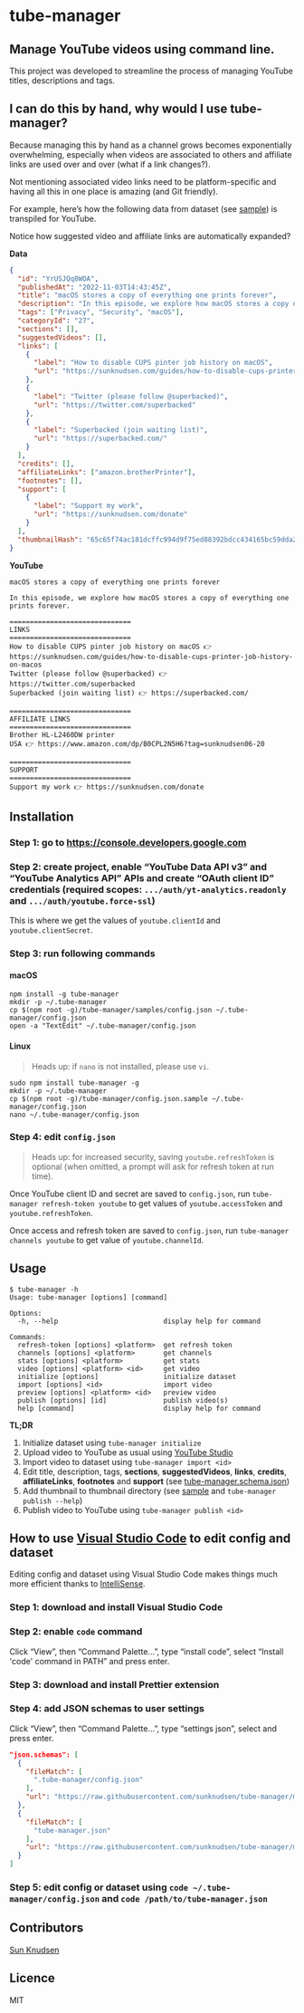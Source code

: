 # tube-manager

## Manage YouTube videos using command line.

This project was developed to streamline the process of managing YouTube titles, descriptions and tags.

## I can do this by hand, why would I use tube-manager?

Because managing this by hand as a channel grows becomes exponentially overwhelming, especially when videos are associated to others and affiliate links are used over and over (what if a link changes?).

Not mentioning associated video links need to be platform-specific and having all this in one place is amazing (and Git friendly).

For example, here’s how the following data from dataset (see [sample](./samples/tube-manager.json)) is transpiled for YouTube.

Notice how suggested video and affiliate links are automatically expanded?

**Data**

```json
{
  "id": "YrUSJQq8WOA",
  "publishedAt": "2022-11-03T14:43:45Z",
  "title": "macOS stores a copy of everything one prints forever",
  "description": "In this episode, we explore how macOS stores a copy of everything one prints forever.",
  "tags": ["Privacy", "Security", "macOS"],
  "categoryId": "27",
  "sections": [],
  "suggestedVideos": [],
  "links": [
    {
      "label": "How to disable CUPS pinter job history on macOS",
      "url": "https://sunknudsen.com/guides/how-to-disable-cups-printer-job-history-on-macos"
    },
    {
      "label": "Twitter (please follow @superbacked)",
      "url": "https://twitter.com/superbacked"
    },
    {
      "label": "Superbacked (join waiting list)",
      "url": "https://superbacked.com/"
    }
  ],
  "credits": [],
  "affiliateLinks": ["amazon.brotherPrinter"],
  "footnotes": [],
  "support": [
    {
      "label": "Support my work",
      "url": "https://sunknudsen.com/donate"
    }
  ],
  "thumbnailHash": "65c65f74ac181dcffc994d9f75ed88392bdcc434165bc59dda2a0553a0725ac6"
}
```

**YouTube**

```
macOS stores a copy of everything one prints forever

In this episode, we explore how macOS stores a copy of everything one prints forever.

==============================
LINKS
==============================
How to disable CUPS pinter job history on macOS 👉 https://sunknudsen.com/guides/how-to-disable-cups-printer-job-history-on-macos
Twitter (please follow @superbacked) 👉 https://twitter.com/superbacked
Superbacked (join waiting list) 👉 https://superbacked.com/

==============================
AFFILIATE LINKS
==============================
Brother HL-L2460DW printer
USA 👉 https://www.amazon.com/dp/B0CPL2N5H6?tag=sunknudsen06-20

==============================
SUPPORT
==============================
Support my work 👉 https://sunknudsen.com/donate
```

## Installation

### Step 1: go to https://console.developers.google.com

### Step 2: create project, enable “YouTube Data API v3” and “YouTube Analytics API” APIs and create “OAuth client ID” credentials (required scopes: `.../auth/yt-analytics.readonly` and `.../auth/youtube.force-ssl`)

This is where we get the values of `youtube.clientId` and `youtube.clientSecret`.

### Step 3: run following commands

#### macOS

```shell
npm install -g tube-manager
mkdir -p ~/.tube-manager
cp $(npm root -g)/tube-manager/samples/config.json ~/.tube-manager/config.json
open -a "TextEdit" ~/.tube-manager/config.json
```

#### Linux

> Heads up: if `nano` is not installed, please use `vi`.

```shell
sudo npm install tube-manager -g
mkdir -p ~/.tube-manager
cp $(npm root -g)/tube-manager/config.json.sample ~/.tube-manager/config.json
nano ~/.tube-manager/config.json
```

### Step 4: edit `config.json`

> Heads up: for increased security, saving `youtube.refreshToken` is optional (when omitted, a prompt will ask for refresh token at run time).

Once YouTube client ID and secret are saved to `config.json`, run `tube-manager refresh-token youtube` to get values of `youtube.accessToken` and `youtube.refreshToken`.

Once access and refresh token are saved to `config.json`, run `tube-manager channels youtube` to get value of `youtube.channelId`.

## Usage

```console
$ tube-manager -h
Usage: tube-manager [options] [command]

Options:
  -h, --help                          display help for command

Commands:
  refresh-token [options] <platform>  get refresh token
  channels [options] <platform>       get channels
  stats [options] <platform>          get stats
  video [options] <platform> <id>     get video
  initialize [options]                initialize dataset
  import [options] <id>               import video
  preview [options] <platform> <id>   preview video
  publish [options] [id]              publish video(s)
  help [command]                      display help for command
```

**TL;DR**

1. Initialize dataset using `tube-manager initialize`
2. Upload video to YouTube as usual using [YouTube Studio](https://studio.youtube.com/)
3. Import video to dataset using `tube-manager import <id>`
4. Edit title, description, tags, **sections**, **suggestedVideos**, **links**, **credits**, **affiliateLinks**, **footnotes** and **support** (see [tube-manager.schema.json](./schemas/tube-manager.schema.json))
5. Add thumbnail to thumbnail directory (see [sample](./samples/tube-manager) and `tube-manager publish --help`)
6. Publish video to YouTube using `tube-manager publish <id>`

## How to use [Visual Studio Code](https://code.visualstudio.com/) to edit config and dataset

Editing config and dataset using Visual Studio Code makes things much more efficient thanks to [IntelliSense](https://code.visualstudio.com/Docs/languages/json).

### Step 1: download and install Visual Studio Code

### Step 2: enable `code` command

Click “View”, then “Command Palette…”, type “install code”, select “Install 'code' command in PATH” and press enter.

### Step 3: download and install Prettier extension

### Step 4: add JSON schemas to user settings

Click “View”, then “Command Palette…”, type “settings json”, select and press enter.

```json
"json.schemas": [
  {
    "fileMatch": [
      ".tube-manager/config.json"
    ],
    "url": "https://raw.githubusercontent.com/sunknudsen/tube-manager/master/schemas/config.schema.json"
  },
  {
    "fileMatch": [
      "tube-manager.json"
    ],
    "url": "https://raw.githubusercontent.com/sunknudsen/tube-manager/master/schemas/tube-manager.schema.json"
  }
]
```

### Step 5: edit config or dataset using `code ~/.tube-manager/config.json` and `code /path/to/tube-manager.json`

## Contributors

[Sun Knudsen](https://sunknudsen.com/)

## Licence

MIT
